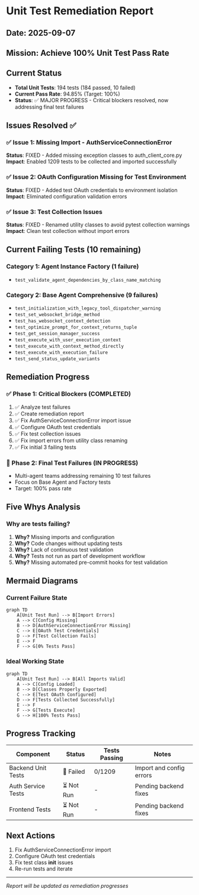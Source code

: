 # Unit Test Remediation Report
## Date: 2025-09-07
## Mission: Achieve 100% Unit Test Pass Rate

## Current Status
- **Total Unit Tests**: 194 tests (184 passed, 10 failed)  
- **Current Pass Rate**: 94.85% (Target: 100%)
- **Status**: ✅ MAJOR PROGRESS - Critical blockers resolved, now addressing final test failures

## Issues Resolved ✅

### ✅ Issue 1: Missing Import - AuthServiceConnectionError
**Status**: FIXED - Added missing exception classes to auth_client_core.py
**Impact**: Enabled 1209 tests to be collected and imported successfully

### ✅ Issue 2: OAuth Configuration Missing for Test Environment
**Status**: FIXED - Added test OAuth credentials to environment isolation
**Impact**: Eliminated configuration validation errors

### ✅ Issue 3: Test Collection Issues
**Status**: FIXED - Renamed utility classes to avoid pytest collection warnings
**Impact**: Clean test collection without import errors

## Current Failing Tests (10 remaining)

### Category 1: Agent Instance Factory (1 failure)
- `test_validate_agent_dependencies_by_class_name_matching`

### Category 2: Base Agent Comprehensive (9 failures)
- `test_initialization_with_legacy_tool_dispatcher_warning`
- `test_set_websocket_bridge_method`
- `test_has_websocket_context_detection`
- `test_optimize_prompt_for_context_returns_tuple`
- `test_get_session_manager_success`
- `test_execute_with_user_execution_context`
- `test_execute_with_context_method_directly`
- `test_execute_with_execution_failure`
- `test_send_status_update_variants`

## Remediation Progress

### ✅ Phase 1: Critical Blockers (COMPLETED)
1. ✅ Analyze test failures
2. ✅ Create remediation report
3. ✅ Fix AuthServiceConnectionError import issue
4. ✅ Configure OAuth test credentials  
5. ✅ Fix test collection issues
6. ✅ Fix import errors from utility class renaming
7. ✅ Fix initial 3 failing tests

### 🔄 Phase 2: Final Test Failures (IN PROGRESS)
- Multi-agent teams addressing remaining 10 test failures
- Focus on Base Agent and Factory tests
- Target: 100% pass rate

## Five Whys Analysis

### Why are tests failing?
1. **Why?** Missing imports and configuration
2. **Why?** Code changes without updating tests
3. **Why?** Lack of continuous test validation
4. **Why?** Tests not run as part of development workflow
5. **Why?** Missing automated pre-commit hooks for test validation

## Mermaid Diagrams

### Current Failure State
```mermaid
graph TD
    A[Unit Test Run] --> B[Import Errors]
    A --> C[Config Missing]
    B --> D[AuthServiceConnectionError Missing]
    C --> E[OAuth Test Credentials]
    D --> F[Test Collection Fails]
    E --> F
    F --> G[0% Tests Pass]
```

### Ideal Working State
```mermaid
graph TD
    A[Unit Test Run] --> B[All Imports Valid]
    A --> C[Config Loaded]
    B --> D[Classes Properly Exported]
    C --> E[Test OAuth Configured]
    D --> F[Tests Collected Successfully]
    E --> F
    F --> G[Tests Execute]
    G --> H[100% Tests Pass]
```

## Progress Tracking

| Component | Status | Tests Passing | Notes |
|-----------|--------|---------------|-------|
| Backend Unit Tests | 🔴 Failed | 0/1209 | Import and config errors |
| Auth Service Tests | ⏳ Not Run | - | Pending backend fixes |
| Frontend Tests | ⏳ Not Run | - | Pending backend fixes |

## Next Actions
1. Fix AuthServiceConnectionError import
2. Configure OAuth test credentials  
3. Fix test class __init__ issues
4. Re-run tests and iterate

---
*Report will be updated as remediation progresses*